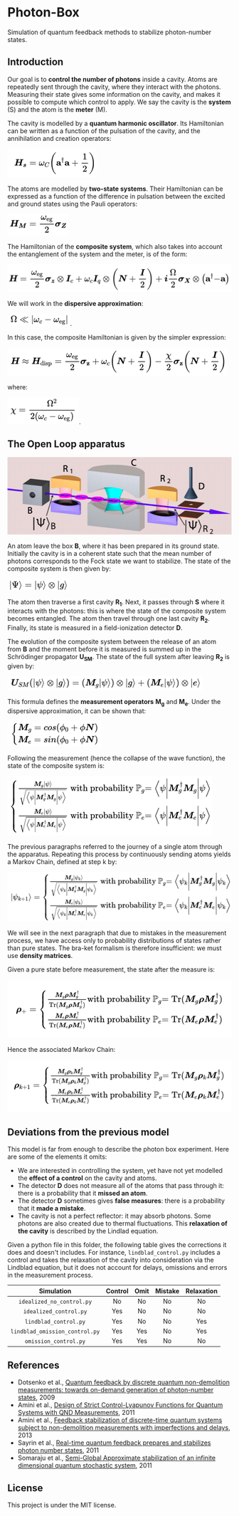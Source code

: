 # Photon-Box
Simulation of quantum feedback methods to stabilize photon-number states.

## Introduction

Our goal is to **control the number of photons** inside a cavity. Atoms are repeatedly sent through the cavity, where they interact with the photons. Measuring their state gives some information on the cavity, and makes it possible to compute which control to apply. We say the cavity is the **system** (S) and the atom is the **meter** (M).

The cavity is modelled by a **quantum harmonic oscillator**. Its Hamiltonian can be written as a function of the pulsation of the cavity, and the annihilation and creation operators:

![systemhamiltonian](latex/systemhamiltonian.png)


The atoms are modelled by **two-state systems**. Their Hamiltonian can be expressed as a function of the difference in pulsation between the excited and ground states using the Pauli operators:

![meterhamiltonian](latex/meterhamiltonian.png)


The Hamiltonian of the **composite system**, which also takes into account the entanglement of the system and the meter, is of the form:

![compositehamiltonian](latex/compositehamiltonian.png)

We will work in the **dispersive approximation**:

![dispersiveapprox](latex/dispersiveapprox.png). 

In this case, the composite Hamiltonian is given by the simpler expression:

![dispersivehamiltonian](latex/dispersivehamiltonian.png)

where:

![chi](latex/chi.png).

## The Open Loop apparatus

![experiment](latex/experiment.png)


An atom leave the box **B**, where it has been prepared in its ground state. Initially the cavity is in a coherent state such that the mean number of photons corresponds to the Fock state we want to stabilize. The state of the composite system is then given by:

![initial](latex/initial.png)

The atom then traverse a first cavity **R<sub>1</sub>**. Next, it passes through **S** where it interacts with the photons: this is where the state of the composite system becomes entangled. The atom then travel through one last cavity **R<sub>2</sub>**. Finally, its state is measured in a field-ionization detector **D**.

The evolution of the composite system between the release of an atom from **B** and the moment before it is measured is summed up in the Schrödinger propagator **U<sub>SM</sub>**. The state of the full system after leaving **R<sub>2</sub>** is given by:

![usm](latex/usm.png)

This formula defines the **measurement operators** **M<sub>g</sub>** and **M<sub>e</sub>**. Under the dispersive approximation, it can be shown that:

![measurement](latex/measurement.png)

Following the measurement (hence the collapse of the wave function), the state of the composite system is:

![final](latex/final.png)

The previous paragraphs referred to the journey of a single atom through the apparatus. Repeating this process by continuously sending atoms yields a Markov Chain, defined at step k by:

![markov](latex/markov.png)

We will see in the next paragraph that due to mistakes in the measurement process, we have access only to probability distributions of states rather than pure states. The bra-ket formalism is therefore insufficient: we must use **density matrices**.

Given a pure state before measurement, the state after the measure is:

![densityfinal](latex/densityfinal.png)

Hence the associated Markov Chain:

![densitymarkov](latex/densitymarkov.png)

## Deviations from the previous model

This model is far from enough to describe the photon box experiment. Here are some of the elements it omits:

* We are interested in controlling the system, yet have not yet modelled the **effect of a control** on the cavity and atoms. 
* The detector **D** does not measure all of the atoms that pass through it: there is a probability that it **missed an atom**.
* The detector **D** sometimes gives **false measures**: there is a probability that it **made a mistake**.
* The cavity is not a perfect reflector: it may absorb photons. Some photons are also created due to thermal fluctuations. This **relaxation of the cavity** is described by the Lindlad equation.


Given a python file in this folder, the following table gives the corrections it does and doesn't includes. For instance, ```lindblad_control.py```  includes a control and takes the relaxation of the cavity into consideration via the Lindblad equation, but it does not account for delays, omissions and errors in the measurement process.


| Simulation                        | Control | Omit | Mistake | Relaxation |
| :--------------------------------:|:-------:| :---:| :------:| :---------:|
| ```idealized_no_control.py```     |  No     | No   | No      | No         |
| ```idealized_control.py```        |  Yes    | No   | No      | No         |
| ```lindblad_control.py```         |  Yes    | No   | No      | Yes        |
| ```lindblad_omission_control.py```|  Yes    | Yes  | No      | Yes        |
| ```omission_control.py```         |  Yes    | Yes  | No      | No         |


## References
* Dotsenko et al., [Quantum feedback by discrete quantum non-demolition measurements:
towards on-demand generation of photon-number states](https://arxiv.org/pdf/0905.0114.pdf), 2009
* Amini et al., [Design of Strict Control-Lyapunov Functions
for Quantum Systems with QND Measurements](https://arxiv.org/pdf/1103.1365.pdf), 2011
* Amini et al., [Feedback stabilization of discrete-time quantum systems subject to
non-demolition measurements with imperfections and delays](https://arxiv.org/pdf/1201.1387.pdf), 2013
* Sayrin et al., [Real-time quantum feedback prepares and stabilizes
photon number states](https://arxiv.org/pdf/1107.4027.pdf), 2011
* Somaraju et al., [Semi-Global Approximate stabilization of an infinite
dimensional quantum stochastic system](https://arxiv.org/pdf/1103.1732.pdf), 2011

## License
This project is under the MIT license.
